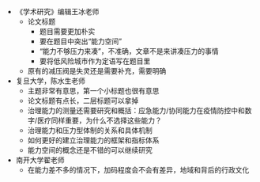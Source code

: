- 《学术研究》编辑王冰老师
  - 论文标题
    - 题目需要更加朴实
    - 要在题目中突出“能力空间”
    - “能力不够压力来凑”，不准确，文章不是来讲凑压力的事情
    - 要将低风险城市作为定语写在题目里
  - 原有的减压阀是失灵还是需要补充，需要明确
- 复旦大学，陈水生老师
  - 主题非常有意思，第一个小标题也很有意思
  - 论文标题有点长，二层标题可以拿掉
  - 治理能力的测量还需要研究和概括：应急能力/协同能力在疫情防控中和数字/医疗同样重要，为什么不选择这些能力？
  - 治理能力和压力型体制的关系和具体机制
  - 如何更好的建立治理能力的框架和指标体系
  - 能力空间的概念还是不错的可以继续研究
- 南开大学翟老师
  - 在能力差不多的情况下，加码程度会不会有差异，地域和背后的行政文化

